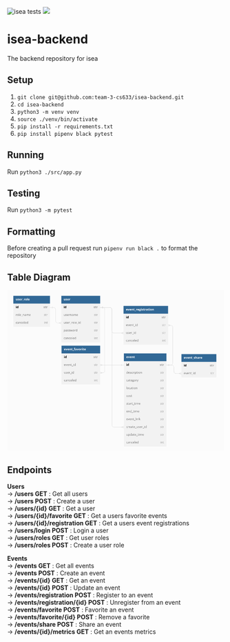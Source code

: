![isea tests](https://github.com/team-3-cs633/isea-backend/actions/workflows/testing.yml/badge.svg)
![](https://img.shields.io/badge/coverage-74%25-orange)


# isea-backend
The backend repository for isea

## Setup

1. `git clone git@github.com:team-3-cs633/isea-backend.git`
2. `cd isea-backend`
3. `python3 -m venv venv`
4. `source ./venv/bin/activate`
5. `pip install -r requirements.txt`
6. `pip install pipenv black pytest`

## Running  

Run `python3 ./src/app.py`

## Testing  

Run `python3 -m pytest`

## Formatting 

Before creating a pull request run `pipenv run black .` to format the repository

## Table Diagram
![Table Diagram](table_diagram.png)

## Endpoints
**Users**   
→ **/users GET** : Get all users    
→ **/users POST** : Create a user   
→ **/users/{id} GET** : Get a user    
→ **/users/{id}/favorite GET** : Get a users favorite events    
→ **/users/{id}/registration GET** : Get a users event registrations    
→ **/users/login POST** : Login a user    
→ **/users/roles GET** : Get user roles   
→ **/users/roles POST** : Create a user role    

**Events**    
→ **/events GET** : Get all events    
→ **/events POST** : Create an event    
→ **/events/{id} GET** : Get an event   
→ **/events/{id} POST** : Update an event   
→ **/events/registration POST** : Register to an event    
→ **/events/registration/{id} POST** : Unregister from an event   
→ **/events/favorite POST** : Favorite an event   
→ **/events/favorite/{id} POST** : Remove a favorite    
→ **/events/share POST** : Share an event   
→ **/events/{id}/metrics GET** : Get an events metrics   


